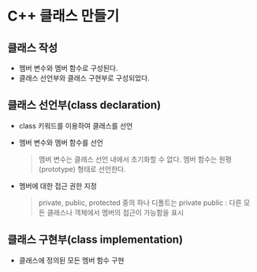 # C++ 클래스 만들기

## 클래스 작성

- 멤버 변수와 멤버 함수로 구성된다.
- 클래스 선언부와 클래스 구현부로 구성되었다.

## 클래스 선언부(class declaration)

- class 키워드를 이용하여 클래스를 선언

- 멤버 변수와 멤버 함수를 선언
    > 멤버 변수는 클래스 선언 내에서 초기화할 수 없다.
    > 멤버 함수는 원평(prototype) 형태로 선언한다.

- 멤버에 대한 접근 권한 지정
    > private, public, protected 중의 하나
    > 디폴트는 private
    > public : 다른 모든 클래스나 객체에서 멤버의 접근이 가능함을 표시


## 클래스 구현부(class implementation)

- 클래스에 정의된 모든 멤버 함수 구현
